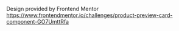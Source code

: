 Design provided by Frontend Mentor https://www.frontendmentor.io/challenges/product-preview-card-component-GO7UmttRfa
